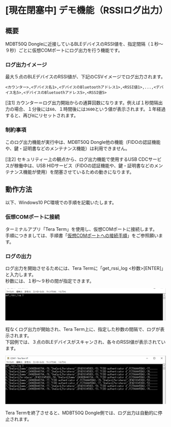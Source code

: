 # [現在閉塞中] デモ機能（RSSIログ出力）

## 概要

MDBT50Q Dongleに近接しているBLEデバイスのRSSI値を、指定間隔（１秒〜９秒）ごとに仮想COMポートにログ出力を行う機能です。

### ログ出力イメージ

最大５点のBLEデバイスのRSSI値が、下記のCSVイメージでログ出力されます。

```
<カウンター>,<デバイス名1>,<デバイスのBluetoothアドレス1>,<RSSI値1>,...,<デバイス名5>,<デバイスのBluetoothアドレス5>,<RSSI値5>
```

[注1] カウンター＝ログ出力開始からの通算回数になります。例えば１秒間隔出力の場合、１分後には`60`、１時間後には`3600`という値が表示されます。１年経過すると、再び`0`にリセットされます。

### 制約事項

このログ出力機能が実行中は、MDBT50Q Dongle他の機能（FIDOの認証機能や、鍵・証明書などのメンテナンス機能）は利用できません。

[注2] セキュリティー上の観点から、ログ出力機能で使用するUSB CDCサービスが稼働中は、USB HIDサービス（FIDOの認証機能や、鍵・証明書などのメンテナンス機能が使用）を閉塞させているための動きになります。

## 動作方法

以下、Windows10 PC環境での手順を記載いたします。

### 仮想COMポートに接続

ターミナルアプリ「Tera Term」を使用し、仮想COMポートに接続します。<br>
手順につきましては、手順書「[仮想COMポートへの接続手順](CDCCONNECT.md)」をご参照願います。

### ログの出力

ログ出力を開始させるためには、Tera Termに「get_rssi_log <秒数>[ENTER]」と入力します。<br>
秒数には、１秒〜９秒の間が指定できます。

<img src="assets03/0008.png" width="600">

程なくログ出力が開始され、Tera Term上に、指定した秒数の間隔で、ログが表示されます。<br>
下図例では、３点のBLEデバイスがスキャンされ、各々のRSSI値が表示されています。

<img src="assets03/0009.png" width="600">

Tera Termを終了させると、MDBT50Q Dongle側では、ログ出力は自動的に停止されます。
